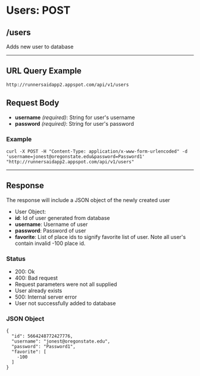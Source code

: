 # Users: POST

## /users

Adds new user to database

---

## URL Query Example

```
http://runnersaidapp2.appspot.com/api/v1/users
```

## Request Body

- **username** *(required)*: String for user's username
- **password** *(required)*: String for user's password 

### Example

```
curl -X POST -H "Content-Type: application/x-www-form-urlencoded" -d 'username=jonest@oregonstate.edu&password=Password1' 
"http://runnersaidapp2.appspot.com/api/v1/users"
```

---

## Response

The response will include a JSON object of the newly created user

- User Object:
 - **id**: Id of user generated from database
 - **username**: Username of user
 - **password**: Password of user
 - **favorite**: List of place ids to signify favorite list of user. Note all user's contain invalid -100 place id.

### Status
- 200: Ok
- 400: Bad request
 - Request parameters were not all supplied
 - User already exists
- 500: Internal server error
 - User not successfully added to database


### JSON Object

```
{
  "id": 5664248772427776,
  "username": "jonest@oregonstate.edu",
  "password": "Password1",
  "favorite": [
    -100
  ]
}
```
